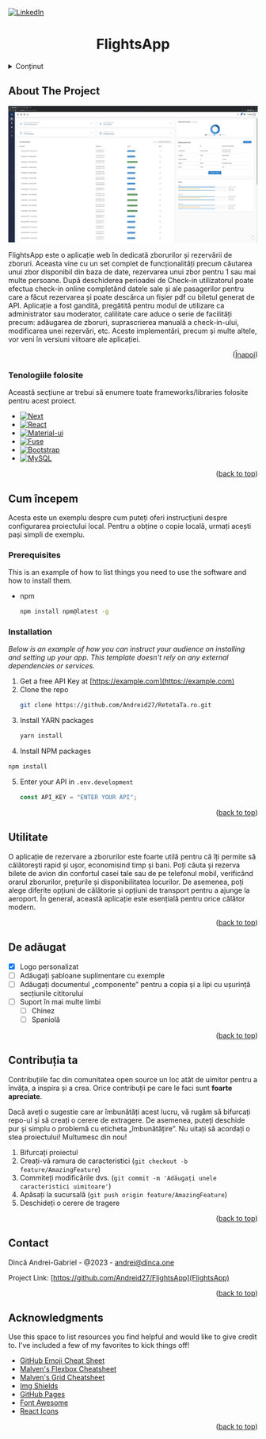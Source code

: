 <!-- Improved compatibility of back to top link: See: https://github.com/othneildrew/Best-README-Template/pull/73 -->

<a name="readme-top"></a>

<!--
*** Thanks for checking out the Best-README-Template. If you have a suggestion
*** that would make this better, please fork the repo and create a pull request
*** or simply open an issue with the tag "enhancement".
*** Don't forget to give the project a star!
*** Thanks again! Now go create something AMAZING! :D
-->

<!-- PROJECT SHIELDS -->
<!--
*** I'm using markdown "reference style" links for readability.
*** Reference links are enclosed in brackets [ ] instead of parentheses ( ).
*** See the bottom of this document for the declaration of the reference variables
*** for contributors-url, forks-url, etc. This is an optional, concise syntax you may use.
*** https://www.markdownguide.org/basic-syntax/#reference-style-links
-->

[![LinkedIn][linkedin-shield]][linkedin-url]

<!-- PROJECT LOGO -->

  <h1 align="center">FlightsApp</h1>

<!-- TABLE OF CONTENTS -->
<details>
  <summary>Conținut</summary>
  <ol>
    <li>
      <a href="#about-the-project">Despre proiect</a>
      <ul>
        <li><a href="#built-with">Tehnologiile folosite</a></li>
      </ul>
    </li>
    <li>
      <a href="#getting-started">Pornirea Aplicatiei</a>
      <ul>
        <li><a href="#prerequisites">Programe Folosite</a></li>
        <li><a href="#installation">Intalare dependinte</a></li>
      </ul>
    </li>
    <li><a href="#usage">Folosință</a></li>
    <li><a href="#roadmap">Roadmap</a></li>
    <li><a href="#contact">Contact</a></li>
  </ol>
</details>

<!-- ABOUT THE PROJECT -->

## About The Project

[![Product Name Screen Shot][product-screenshot]](https://example.com)

  FlightsApp este o aplicație web în dedicată zborurilor și rezervării de zboruri. Aceasta vine cu un set complet de funcționalități precum căutarea unui zbor disponibil din baza de date, rezervarea unui zbor pentru 1 sau mai multe persoane. După deschiderea perioadei de Check-in utilizatorul poate efectua check-in online completând datele sale și ale pasagerilor pentru care a făcut rezervarea și poate descărca un fișier pdf cu biletul generat de API.
  Aplicație a fost gandită, pregătită pentru modul de utilizare ca administrator sau moderator, calilitate care aduce o serie de facilități precum: adăugarea de zboruri, suprascrierea manuală a check-in-ului, modificarea unei rezervări, etc. Aceste implementări, precum și multe altele, vor veni în versiuni viitoare ale aplicației.

<p align="right">(<a href="#readme-top">Înapoi</a>)</p>

### Tenologiile folosite

Această secțiune ar trebui să enumere toate frameworks/libraries folosite pentru acest proiect.

- [![Next][next.js]][next-url]
- [![React][react.js]][react-url]
- [![Material-ui][mui]][mui-url]
- [![Fuse][fuse]][fuse-url]
- [![Bootstrap][bootstrap.com]][bootstrap-url]
- [![MySQL][mysql]][mysql-url]

<p align="right">(<a href="#readme-top">back to top</a>)</p>

<!-- GETTING STARTED -->

## Cum începem

Acesta este un exemplu despre cum puteți oferi instrucțiuni despre configurarea proiectului local.
Pentru a obține o copie locală, urmați acești pași simpli de exemplu.

### Prerequisites

This is an example of how to list things you need to use the software and how to install them.

- npm
  ```sh
  npm install npm@latest -g
  ```

### Installation

_Below is an example of how you can instruct your audience on installing and setting up your app. This template doesn't rely on any external dependencies or services._

1. Get a free API Key at [https://example.com](https://example.com)
2. Clone the repo
   ```sh
   git clone https://github.com/Andreid27/RetetaTa.ro.git
   ```
3. Install YARN packages
   ```sh
   yarn install
   ```
4. Install NPM packages

```sh
npm install
```

5. Enter your API in `.env.development`
   ```js
   const API_KEY = "ENTER YOUR API";
   ```

<p align="right">(<a href="#readme-top">back to top</a>)</p>

<!-- USAGE EXAMPLES -->

## Utilitate

O aplicație de rezervare a zborurilor este foarte utilă pentru că îți permite să călătorești rapid și ușor, economisind timp și bani. Poți căuta și rezerva bilete de avion din confortul casei tale sau de pe telefonul mobil, verificând orarul zborurilor, prețurile și disponibilitatea locurilor. De asemenea, poți alege diferite opțiuni de călătorie și opțiuni de transport pentru a ajunge la aeroport. În general, această aplicație este esențială pentru orice călător modern.
<p align="right">(<a href="#readme-top">back to top</a>)</p>

<!-- ROADMAP -->

## De adăugat

- [x] Logo personalizat
- [ ] Adăugați șabloane suplimentare cu exemple
- [ ] Adăugați documentul „componente” pentru a copia și a lipi cu ușurință secțiunile cititorului
- [ ] Suport în mai multe limbi
  - [ ] Chinez
  - [ ] Spaniolă

<p align="right">(<a href="#readme-top">back to top</a>)</p>

<!-- CONTRIBUTING -->

## Contribuția ta

Contribuțiile fac din comunitatea open source un loc atât de uimitor pentru a învăța, a inspira și a crea. Orice contribuții pe care le faci sunt **foarte apreciate**.

Dacă aveți o sugestie care ar îmbunătăți acest lucru, vă rugăm să bifurcați repo-ul și să creați o cerere de extragere. De asemenea, puteți deschide pur și simplu o problemă cu eticheta „îmbunătățire”.
Nu uitați să acordați o stea proiectului! Multumesc din nou!

1. Bifurcați proiectul
2. Creați-vă ramura de caracteristici (`git checkout -b feature/AmazingFeature`)
3. Commiteți modificările dvs. (`git commit -m 'Adăugați unele caracteristici uimitoare'`)
4. Apăsați la sucursală (`git push origin feature/AmazingFeature`)
5. Deschideți o cerere de tragere

<p align="right">(<a href="#readme-top">back to top</a>)</p>

## Contact

Dincă Andrei-Gabriel - @2023 - andrei@dinca.one

Project Link: [https://github.com/Andreid27/FlightsApp](FlightsApp)

<p align="right">(<a href="#readme-top">back to top</a>)</p>

<!-- ACKNOWLEDGMENTS -->

## Acknowledgments

Use this space to list resources you find helpful and would like to give credit to. I've included a few of my favorites to kick things off!

- [GitHub Emoji Cheat Sheet](https://www.webpagefx.com/tools/emoji-cheat-sheet)
- [Malven's Flexbox Cheatsheet](https://flexbox.malven.co/)
- [Malven's Grid Cheatsheet](https://grid.malven.co/)
- [Img Shields](https://shields.io)
- [GitHub Pages](https://pages.github.com)
- [Font Awesome](https://fontawesome.com)
- [React Icons](https://react-icons.github.io/react-icons/search)

<p align="right">(<a href="#readme-top">back to top</a>)</p>

<!-- MARKDOWN LINKS & IMAGES -->
<!-- https://www.markdownguide.org/basic-syntax/#reference-style-links -->

[contributors-shield]: https://img.shields.io/github/contributors/othneildrew/Best-README-Template.svg?style=for-the-badge
[contributors-url]: https://github.com/Andreid27
[forks-shield]: https://img.shields.io/github/forks/othneildrew/Best-README-Template.svg?style=for-the-badge
[forks-url]: https://github.com/othneildrew/Best-README-Template/network/members
[stars-shield]: https://img.shields.io/github/stars/othneildrew/Best-README-Template.svg?style=for-the-badge
[stars-url]: https://github.com/othneildrew/Best-README-Template/stargazers
[issues-shield]: https://img.shields.io/github/issues/othneildrew/Best-README-Template.svg?style=for-the-badge
[issues-url]: https://github.com/othneildrew/Best-README-Template/issues
[license-shield]: https://img.shields.io/github/license/othneildrew/Best-README-Template.svg?style=for-the-badge
[license-url]: https://github.com/othneildrew/Best-README-Template/blob/master/LICENSE.txt
[linkedin-shield]: https://img.shields.io/badge/-LinkedIn-black.svg?style=for-the-badge&logo=linkedin&colorB=555
[linkedin-url]: https://www.linkedin.com/in/dinca-andrei/
[product-screenshot]: ./SQL/Screenshot_FlightsApp.jpg
[next.js]: https://img.shields.io/badge/next.js-000000?style=for-the-badge&logo=nextdotjs&logoColor=white
[next-url]: https://nextjs.org/
[react.js]: https://img.shields.io/badge/React-20232A?style=for-the-badge&logo=react&logoColor=61DAFB
[react-url]: https://reactjs.org/
[mui]: https://cdn-images-1.medium.com/max/2050/1*BKssrX-qEmyN6YaRNTvNlw.png
[mui-url]: https://mui.com/
[fuse]: https://fusetheme.com/static/assets/images/fuse.svg
[fuse-url]: https://fusetheme.com/
[bootstrap.com]: https://img.shields.io/badge/Bootstrap-563D7C?style=for-the-badge&logo=bootstrap&logoColor=white
[bootstrap-url]: https://getbootstrap.com
[mysql]: https://1000logos.net/wp-content/uploads/2020/08/MySQL-Logo.png
[mysql-url]: https://www.mysql.com/
